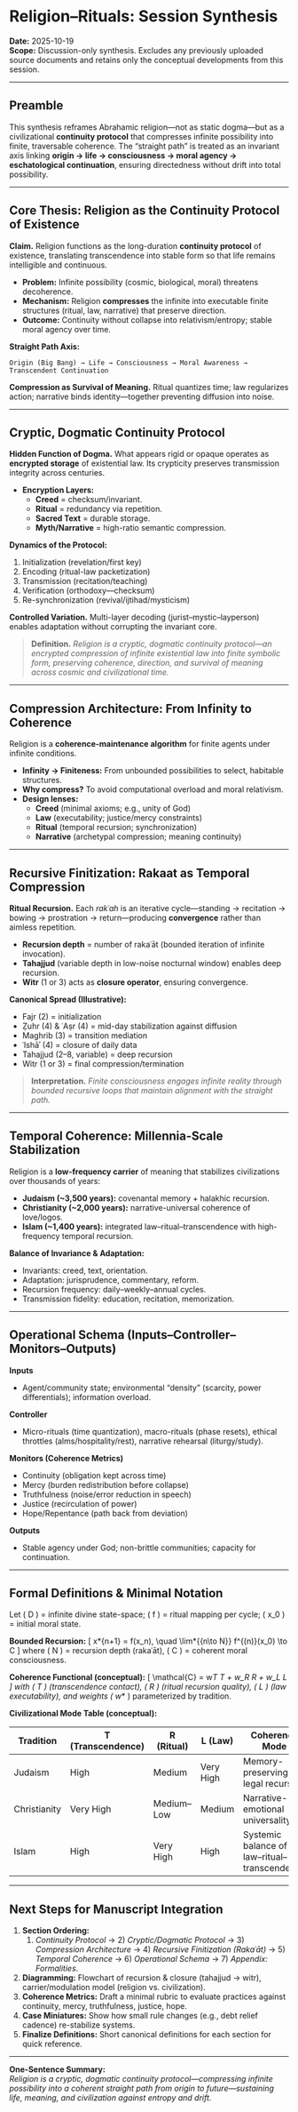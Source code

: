 # Religion–Rituals: Session Synthesis

**Date:** 2025-10-19\
**Scope:** Discussion-only synthesis. Excludes any previously uploaded source documents and retains only the conceptual developments from this session.

---

## Preamble

This synthesis reframes Abrahamic religion—not as static dogma—but as a civilizational **continuity protocol** that compresses infinite possibility into finite, traversable coherence. The “straight path” is treated as an invariant axis linking **origin → life → consciousness → moral agency → eschatological continuation**, ensuring directedness without drift into total possibility.

---

## Core Thesis: Religion as the Continuity Protocol of Existence

**Claim.** Religion functions as the long-duration **continuity protocol** of existence, translating transcendence into stable form so that life remains intelligible and continuous.

- **Problem:** Infinite possibility (cosmic, biological, moral) threatens decoherence.
- **Mechanism:** Religion **compresses** the infinite into executable finite structures (ritual, law, narrative) that preserve direction.
- **Outcome:** Continuity without collapse into relativism/entropy; stable moral agency over time.

**Straight Path Axis:**

```
Origin (Big Bang) → Life → Consciousness → Moral Awareness → Transcendent Continuation
```

**Compression as Survival of Meaning.** Ritual quantizes time; law regularizes action; narrative binds identity—together preventing diffusion into noise.

---

## Cryptic, Dogmatic Continuity Protocol

**Hidden Function of Dogma.** What appears rigid or opaque operates as **encrypted storage** of existential law. Its crypticity preserves transmission integrity across centuries.

- **Encryption Layers:**
  - **Creed** = checksum/invariant.
  - **Ritual** = redundancy via repetition.
  - **Sacred Text** = durable storage.
  - **Myth/Narrative** = high-ratio semantic compression.

**Dynamics of the Protocol:**

1. Initialization (revelation/first key)
2. Encoding (ritual-law packetization)
3. Transmission (recitation/teaching)
4. Verification (orthodoxy—checksum)
5. Re-synchronization (revival/ijtihad/mysticism)

**Controlled Variation.** Multi-layer decoding (jurist–mystic–layperson) enables adaptation without corrupting the invariant core.

> **Definition.** _Religion is a cryptic, dogmatic continuity protocol—an encrypted compression of infinite existential law into finite symbolic form, preserving coherence, direction, and survival of meaning across cosmic and civilizational time._

---

## Compression Architecture: From Infinity to Coherence

Religion is a **coherence-maintenance algorithm** for finite agents under infinite conditions.

- **Infinity → Finiteness:** From unbounded possibilities to select, habitable structures.
- **Why compress?** To avoid computational overload and moral relativism.
- **Design lenses:**
  - **Creed** (minimal axioms; e.g., unity of God)
  - **Law** (executability; justice/mercy constraints)
  - **Ritual** (temporal recursion; synchronization)
  - **Narrative** (archetypal compression; meaning continuity)

---

## Recursive Finitization: Rakaat as Temporal Compression

**Ritual Recursion.** Each _rakʿah_ is an iterative cycle—standing → recitation → bowing → prostration → return—producing **convergence** rather than aimless repetition.

- **Recursion depth** = number of rakaʿāt (bounded iteration of infinite invocation).
- **Tahajjud** (variable depth in low-noise nocturnal window) enables deep recursion.
- **Witr** (1 or 3) acts as **closure operator**, ensuring convergence.

**Canonical Spread (Illustrative):**

- Fajr (2) = initialization
- Ẓuhr (4) & ʿAṣr (4) = mid-day stabilization against diffusion
- Maghrib (3) = transition mediation
- ʿIshāʾ (4) = closure of daily data
- Tahajjud (2–8, variable) = deep recursion
- Witr (1 or 3) = final compression/termination

> **Interpretation.** _Finite consciousness engages infinite reality through bounded recursive loops that maintain alignment with the straight path._

---

## Temporal Coherence: Millennia-Scale Stabilization

Religion is a **low-frequency carrier** of meaning that stabilizes civilizations over thousands of years:

- **Judaism (~3,500 years):** covenantal memory + halakhic recursion.
- **Christianity (~2,000 years):** narrative-universal coherence of love/logos.
- **Islam (~1,400 years):** integrated law–ritual–transcendence with high-frequency temporal recursion.

**Balance of Invariance & Adaptation:**

- Invariants: creed, text, orientation.
- Adaptation: jurisprudence, commentary, reform.
- Recursion frequency: daily–weekly–annual cycles.
- Transmission fidelity: education, recitation, memorization.

---

## Operational Schema (Inputs–Controller–Monitors–Outputs)

**Inputs**

- Agent/community state; environmental “density” (scarcity, power differentials); information overload.

**Controller**

- Micro-rituals (time quantization), macro-rituals (phase resets), ethical throttles (alms/hospitality/rest), narrative rehearsal (liturgy/study).

**Monitors (Coherence Metrics)**

- Continuity (obligation kept across time)
- Mercy (burden redistribution before collapse)
- Truthfulness (noise/error reduction in speech)
- Justice (recirculation of power)
- Hope/Repentance (path back from deviation)

**Outputs**

- Stable agency under God; non-brittle communities; capacity for continuation.

---

## Formal Definitions & Minimal Notation

Let \( D \) = infinite divine state-space; \( f \) = ritual mapping per cycle; \( x_0 \) = initial moral state.

**Bounded Recursion:**
\[ x*{n+1} = f(x_n), \quad \lim*{{n\to N}} f^{(n)}(x_0) \to C \]
where \( N \) = recursion depth (rakaʿāt), \( C \) = coherent moral consciousness.

**Coherence Functional (conceptual):**
\[ \mathcal{C} = w*T T + w_R R + w_L L \]
with \( T \) (transcendence contact), \( R \) (ritual recursion quality), \( L \) (law executability), and weights \( w*\* \) parameterized by tradition.

**Civilizational Mode Table (conceptual):**

| Tradition    | T (Transcendence) | R (Ritual) | L (Law)   | Coherence Mode                               |
| ------------ | ----------------- | ---------- | --------- | -------------------------------------------- |
| Judaism      | High              | Medium     | Very High | Memory-preserving legal recursion            |
| Christianity | Very High         | Medium–Low | Medium    | Narrative-emotional universality             |
| Islam        | High              | Very High  | High      | Systemic balance of law–ritual–transcendence |

---

## Next Steps for Manuscript Integration

1. **Section Ordering:**
   1. _Continuity Protocol_ → 2) _Cryptic/Dogmatic Protocol_ → 3) _Compression Architecture_ → 4) _Recursive Finitization (Rakaʿāt)_ → 5) _Temporal Coherence_ → 6) _Operational Schema_ → 7) _Appendix: Formalities_.
2. **Diagramming:** Flowchart of recursion & closure (tahajjud → witr), carrier/modulation model (religion vs. civilization).
3. **Coherence Metrics:** Draft a minimal rubric to evaluate practices against continuity, mercy, truthfulness, justice, hope.
4. **Case Miniatures:** Show how small rule changes (e.g., debt relief cadence) re-stabilize systems.
5. **Finalize Definitions:** Short canonical definitions for each section for quick reference.

---

**One-Sentence Summary:**  
_Religion is a cryptic, dogmatic continuity protocol—compressing infinite possibility into a coherent straight path from origin to future—sustaining life, meaning, and civilization against entropy and drift._
